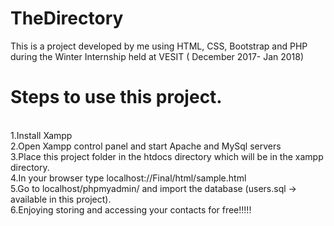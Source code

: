# TheDirectory
This is a project developed by me using HTML, CSS, Bootstrap and PHP during the Winter Internship held at VESIT ( December 2017- Jan 2018)
<h1>Steps to use this project.</h1><br>
1.Install Xampp<br>
2.Open Xampp control panel and start Apache and MySql servers<br>
3.Place this project folder in the htdocs directory which will be in the xampp directory.<br>
4.In your browser type localhost:<port_no which MySql server is using>//Final/html/sample.html <br>
5.Go to localhost/phpmyadmin/ and import the database (users.sql -> available in this project).<br>
6.Enjoying storing and accessing your contacts for free!!!!!<br>

